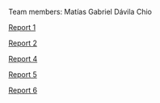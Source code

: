 Team members: Matías Gabriel Dávila Chio

[Report 1](Report1.md)
<br/>

[Report 2](Report2.md)
<br/>

[Report 4](Report4.md)
<br/>

[Report 5](Report5.md)
<br/>

[Report 6](Report6.md)
<br/>
